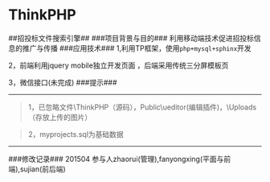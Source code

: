 # ThinkPHP 
##招投标文件搜索引擎##
###项目背景与目的###
利用移动端技术促进招投标信息的推广与传播
###应用技术###
1,利用TP框架，使用<code>php+mysql+sphinx</code>开发

2，前端利用jquery mobile独立开发页面 ，后端采用传统三分屏模板页

3，微信接口(未完成)
###提示###
* * *
> 1，已忽略文件\ThinkPHP（源码），Public\ueditor(编辑插件)，\Uploads（存放上传的图片）

> 2，myprojects.sql为基础数据
***
###修改记录###
201504 参与人zhaorui(管理),fanyongxing(平面与前端),sujian(前后端)
